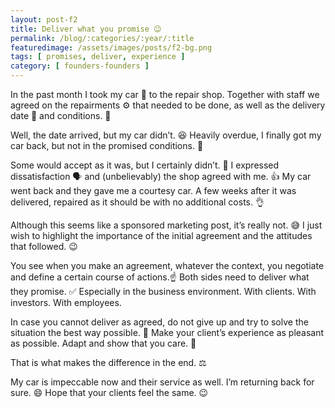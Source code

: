 ```yaml
---
layout: post-f2
title: Deliver what you promise 😉
permalink: /blog/:categories/:year/:title
featuredimage: /assets/images/posts/f2-bg.png
tags: [ promises, deliver, experience ]
category: [ founders-founders ]
---
```


In the past month I took my car 🚗 to the repair shop. Together with staff we agreed on the repairments ⚙️ that needed to be done, as well as the delivery date 📅 and conditions. 📝

Well, the date arrived, but my car didn’t. 😆 Heavily overdue, I finally got my car back, but not in the promised conditions. 🤨

Some would accept as it was, but I certainly didn’t. 🚫 I expressed dissatisfaction 🗣️ and  (unbelievably) the shop agreed with me. 👍 My car went back and they gave me a courtesy car. A few weeks after it was delivered, repaired as it should be with no additional costs. 👌

Although this seems like a sponsored marketing post, it’s really not. 😅 I just wish to highlight the importance of the initial agreement and the attitudes that followed. 😉

You see when you make an agreement, whatever the context, you negotiate and define a certain course of actions.☝️ Both sides need to deliver what they promise. ✅ Especially in the business environment. With clients. With investors. With employees.

In case you cannot deliver as agreed, do not give up and try to solve the situation the best way possible. 💪  Make your client’s experience as pleasant as possible. Adapt and show that you care. 💚

That is what makes the difference in the end. ⚖️

My car is impeccable now and their service as well. I’m returning back for sure. 😄 Hope that your clients feel the same. 😉

